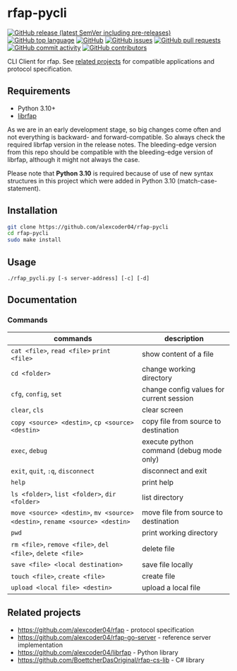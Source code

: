 
# rfap-pycli

[![GitHub release (latest SemVer including pre-releases)](https://img.shields.io/github/v/release/alexcoder04/rfap-pycli?include_prereleases)](https://github.com/alexcoder04/rfap-pycli/releases/latest)
[![GitHub top language](https://img.shields.io/github/languages/top/alexcoder04/rfap-pycli)](https://github.com/alexcoder04/rfap-pycli/search?l=go)
[![GitHub](https://img.shields.io/github/license/alexcoder04/rfap-pycli)](https://github.com/alexcoder04/rfap-pycli/blob/main/LICENSE)
[![GitHub issues](https://img.shields.io/github/issues/alexcoder04/rfap-pycli)](https://github.com/alexcoder04/rfap-pycli/issues)
[![GitHub pull requests](https://img.shields.io/github/issues-pr/alexcoder04/rfap-pycli)](https://github.com/alexcoder04/rfap-pycli/pulls)
[![GitHub commit activity](https://img.shields.io/github/commit-activity/m/alexcoder04/rfap-pycli)](https://github.com/alexcoder04/rfap-pycli/commits/main)
[![GitHub contributors](https://img.shields.io/github/contributors-anon/alexcoder04/rfap-pycli)](https://github.com/alexcoder04/rfap-pycli/graphs/contributors)

CLI Client for rfap. See [related projects](#related-projects) for compatible
applications and protocol specification.

## Requirements

 - Python 3.10+
 - [librfap](https://github.com/alexcoder04/librfap)

As we are in an early development stage, so big changes come often and not
everything is backward- and forward-compatible. So always check the required
librfap version in the release notes. The bleeding-edge version from this repo
should be compatible with the bleeding-edge version of librfap, although it
might not always the case.

Please note that **Python 3.10** is required because of use of new syntax
structures in this project which were added in Python 3.10
(match-case-statement).

## Installation

```sh
git clone https://github.com/alexcoder04/rfap-pycli
cd rfap-pycli
sudo make install
```

## Usage

```
./rfap_pycli.py [-s server-address] [-c] [-d]
```

## Documentation

### Commands

| commands                                                                     | description                              |
|------------------------------------------------------------------------------|------------------------------------------|
| `cat <file>`, `read <file>` `print <file>`                                   | show content of a file                   |
| `cd <folder>`                                                                | change working directory                 |
| `cfg`, `config`, `set`                                                       | change config values for current session |
| `clear`, `cls`                                                               | clear screen                             |
| `copy <source> <destin>`, `cp <source> <destin>`                             | copy file from source to destination     |
| `exec`, `debug`                                                              | execute python command (debug mode only) |
| `exit`, `quit`, `:q`, `disconnect`                                           | disconnect and exit                      |
| `help`                                                                       | print help                               |
| `ls <folder>`, `list <folder>`, `dir <folder>`                               | list directory                           |
| `move <source> <destin>`, `mv <source> <destin>`, `rename <source> <destin>` | move file from source to destination     |
| `pwd`                                                                        | print working directory                  |
| `rm <file>`, `remove <file>`, `del <file>`, `delete <file>`                  | delete file                              |
| `save <file> <local destination>`                                            | save file locally                        |
| `touch <file>`, `create <file>`                                              | create file                              |
| `upload <local file> <destin>`                                               | upload a local file                      |

## Related projects

 - https://github.com/alexcoder04/rfap - protocol specification
 - https://github.com/alexcoder04/rfap-go-server - reference server implementation
 - https://github.com/alexcoder04/librfap - Python library
 - https://github.com/BoettcherDasOriginal/rfap-cs-lib - C# library

